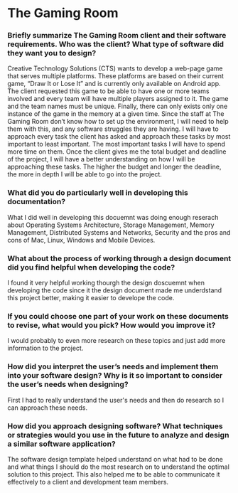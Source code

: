# The Gaming Room

<h3>Briefly summarize The Gaming Room client and their software requirements. Who was the client? What type of software did they want you to design?</h3>

Creative Technology Solutions (CTS) wants to develop a web-page game that serves multiple platforms. These platforms are based on their current game, “Draw It or Lose It” and is currently only available on Android app. The client requested this game to be able to have one or more teams involved and every team will have multiple players assigned to it. The game and the team names must be unique. Finally, there can only exists only one instance of the game in the memory at a given time.  Since the staff at The Gaming Room don’t know how to set up the environment, I will need to help them with this, and any software struggles they are having. I will have to approach every task the client has asked and approach these tasks by most important to least important. The most important tasks I will have to spend more time on them. Once the client gives me the total budget and deadline of the project, I will have a better understanding on how I will be approaching these tasks. The higher the budget and longer the deadline, the more in depth I will be able to go into the project.  


<h3>What did you do particularly well in developing this documentation?</h3>

What I did well in developing this docuemnt was doing enough reserach about Operating Systems Architecture, Storage Management, Memory Management, Distributed Systems and Networks, Security and the pros and cons of Mac, Linux, Windows and Mobile Devices.

<h3>What about the process of working through a design document did you find helpful when developing the code?</h3>

I found it very helpful working thourgh the design doscuemnt when developing the code since it the design document made me underdstand this project better, making it easier to develope the code. 

<h3>If you could choose one part of your work on these documents to revise, what would you pick? How would you improve it?</h3>

I would probably to even more research on these topics and just add more information to the project. 


<h3>How did you interpret the user’s needs and implement them into your software design? Why is it so important to consider the user’s needs when designing?</h3> 

First I had to really understand the user's needs and then do research so I can approach these needs. 

<h3>How did you approach designing software? What techniques or strategies would you use in the future to analyze and design a similar software application?</h3>

The software design template helped understand on what had to be done and what things I should do the most research on to understand the optimal solution to this project. This also helped me to be able to communicate it effectively to a client and development team members.



